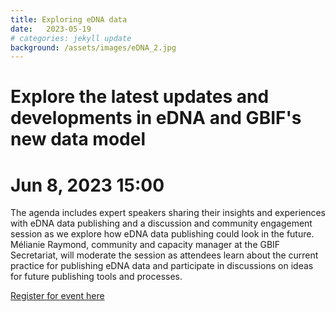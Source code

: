 ```yaml
---
title: Exploring eDNA data 
date:   2023-05-19
# categories: jekyll update
background: /assets/images/eDNA_2.jpg
---
```


# Explore the latest updates and developments in eDNA and GBIF's new data model
# Jun 8, 2023 15:00

The agenda includes expert speakers sharing their insights and experiences with eDNA data publishing and a discussion and community engagement session
as we explore how eDNA data publishing could look in the future. Mélianie Raymond, community and capacity manager at the GBIF Secretariat, will moderate
the session as attendees learn about the current practice for publishing eDNA data and participate in discussions on ideas for future publishing tools and processes.


[Register for event here](https://us02web.zoom.us/webinar/register/WN_ZxDl6I0cQ3KOVbm34IQU0g#/registration)
